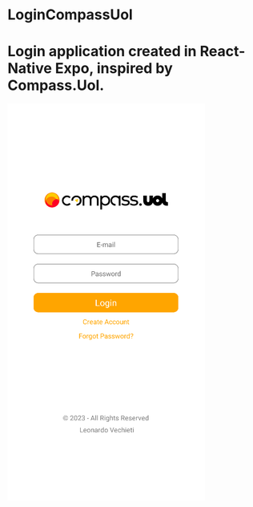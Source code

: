 # LoginCompassUol
# Login application created in React-Native Expo, inspired by Compass.Uol.
![alt text](https://github.com/LeonardoVechieti/LoginCompassUol/blob/master/AppLoginCompassUol.png?raw=true)
